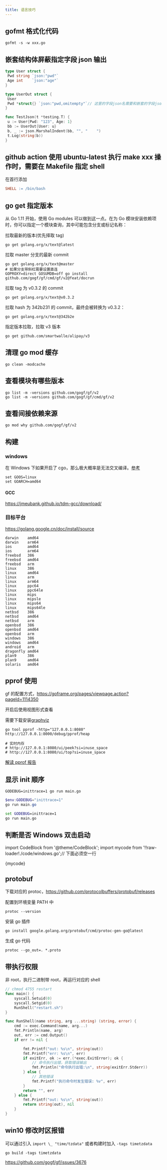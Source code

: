 ```yaml
---
title: 语言技巧
---
```


## gofmt 格式化代码

```shell
gofmt -s -w xxx.go
```

## 嵌套结构体屏蔽指定字段 json 输出

```go
type User struct {
 Pwd string `json:"pwd"`
 Age int    `json:"age"`
}

type UserOut struct {
 User
 Pwd *struct{} `json:"pwd,omitempty"`// 这里的字段json名需要和嵌套的字段json名一致，否则无效
}

func TestJson(t *testing.T) {
 u := User{Pwd: "123", Age: 1}
 bb := UserOut{User: u}
 b, _ := json.MarshalIndent(bb, "", "    ")
 t.Log(string(b))
}
```

## github action 使用 ubuntu-latest 执行 make xxx 操作时，需要在 Makefile 指定 shell

在首行添加

```makefile
SHELL := /bin/bash
```

## go get 指定版本

从 Go 1.11 开始，使用 Go modules 可以做到这一点。在为 Go 模块安装依赖项时，你可以指定一个模块查询，其中可能包含分支或标记名称：

拉取最新的版本(优先择取 tag)

```shell
go get golang.org/x/text@latest
```

拉取 master 分支的最新 commit

```shell
go get golang.org/x/text@master
# 如果分支带斜杠需要设置直连
GOPROXY=direct GOSUMDB=off go install github.com/gogf/gf/cmd/gf/v2@feat/docrun
```

拉取 tag 为 v0.3.2 的 commit

```shell
go get golang.org/x/text@v0.3.2
```

拉取 hash 为 342b231 的 commit，最终会被转换为 v0.3.2：

```shell
go get golang.org/x/text@342b2e
```

指定版本拉取，拉取 v3 版本

```shell
go get github.com/smartwalle/alipay/v3
```

## 清理 go mod 缓存

```shell
go clean -modcache
```

## 查看模块有哪些版本

```shell
go list -m -versions github.com/gogf/gf/v2
go list -m -versions github.com/gogf/gf/cmd/gf/v2
```

## 查看间接依赖来源

```shell
go mod why github.com/gogf/gf/v2
```

## 构建

### windows

在 Windows 下如果开启了 cgo，那么极大概率是无法交叉编译。[参考](https://kcsie.github.io/zh-cn/posts/18-go-cross-compile/)

```shell
set GOOS=linux
set GOARCH=amd64
```

#### GCC

https://jmeubank.github.io/tdm-gcc/download/

### 目标平台

<https://golang.google.cn/doc/install/source>

```
darwin    amd64
darwin    arm64
ios       amd64
ios       arm64
freebsd   386
freebsd   amd64
freebsd   arm
linux     386
linux     amd64
linux     arm
linux     arm64
linux     ppc64
linux     ppc64le
linux     mips
linux     mipsle
linux     mips64
linux     mips64le
netbsd    386
netbsd    amd64
netbsd    arm
openbsd   386
openbsd   amd64
openbsd   arm
windows   386
windows   amd64
android   arm
dragonfly amd64
plan9     386
plan9     amd64
solaris   amd64
```

## pprof 使用

gf 的配置方式，https://goframe.org/pages/viewpage.action?pageId=1114350

开启后使用视图形式查看

需要下载安装[graphviz](https://www.graphviz.org/download/)

```shell
go tool pprof -http="127.0.0.1:8080"  http://127.0.0.1:8000/debug/pprof/heap

# 实时内存
# http://127.0.0.1:8080/ui/peek?si=inuse_space
# http://127.0.0.1:8080/ui/top?si=inuse_space
```

[解读 pprof 报告](https://chanjarster.github.io/post/go/pprof-explained/)

## 显示 init 顺序

```shell
GODEBUG=inittrace=1 go run main.go
```

```powershell
$env:GODEBUG="inittrace=1"
go run main.go
```

```cmd
set GODEBUG=inittrace=1
go run main.go
```

## 判断是否 Windows 双击启动

import CodeBlock from '@theme/CodeBlock';
import mycode from '!!raw-loader!./code/windows.go';// 下面必须空一行

<CodeBlock language="go">
{mycode}
</CodeBlock>

## protobuf

下载对应的 protoc，https://github.com/protocolbuffers/protobuf/releases

配置到环境变量 PATH 中

```shell
protoc --version
```

安装 go 插件

```shell
go install google.golang.org/protobuf/cmd/protoc-gen-go@latest
```

生成 go 代码

```shell
protoc --go_out=. *.proto
```

## 带执行权限

非 root，执行二进制带 root，再运行对应的 shell

```go
// chmod 4755 restart
func main() {
	syscall.Setuid(0)
	syscall.Setgid(0)
	RunShell("restart.sh")
}

func RunShell(name string, arg ...string) (string, error) {
	cmd := exec.Command(name, arg...)
	fmt.Println(name, arg)
	out, err := cmd.Output()
	if err != nil {

		fmt.Printf("out: %s\n", string(out))
		fmt.Printf("err: %s\n", err)
		if exitErr, ok := err.(*exec.ExitError); ok {
			// 命令执行出错，获取错误输出
			fmt.Println("命令执行出错:\n", string(exitErr.Stderr))
		} else {
			// 其他错误
			fmt.Printf("执行命令时发生错误: %v", err)
		}
		return "", err
	} else {
		fmt.Printf("out: %s\n", string(out))
		return string(out), nil
	}
}
```

## win10 修改时区报错

可以通过引入 `import \_ "time/tzdata"`
或者构建时加入 `-tags timetzdata`

```shell
go build -tags timetzdata
```

https://github.com/gogf/gf/issues/3676
